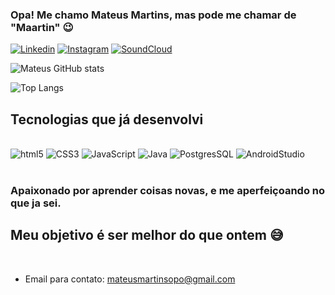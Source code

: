 ### Opa! Me chamo Mateus Martins, mas pode me chamar de "Maartin" 😉

[![Linkedin](https://img.shields.io/badge/LinkedIn-0077B5?style=for-the-badge&logo=linkedin&logoColor=white)](https://www.linkedin.com/in/mateus-martins-da-silva-379008177/)
[![Instagram](https://img.shields.io/badge/Instagram-E4405F?style=for-the-badge&logo=instagram&logoColor=white)](https://www.instagram.com/maartiyn_/)
[![SoundCloud](https://img.shields.io/badge/SoundCloud-FF3300?style=for-the-badge&logo=soundcloud&logoColor=white)](https://on.soundcloud.com/znps5/)

![Mateus GitHub stats](https://github-readme-stats.vercel.app/api?username=MateusMaartinS&show_icons=true&theme=transparent)

![Top Langs](https://github-readme-stats.vercel.app/api/top-langs/?username=anuraghazra&layout=compact)

## Tecnologias que já desenvolvi

<div style="display: inlike_block"><br/>
    <img aling="center" alt="html5" src="https://img.shields.io/badge/HTML5-E34F26?style=for-the-badge&logo=html5&logoColor=white"/>
    <img aling="center" alt="CSS3" src="https://img.shields.io/badge/CSS3-1572B6?style=for-the-badge&logo=css3&logoColor=white" />
    <img aling="center" alt="JavaScript" src="https://img.shields.io/badge/JavaScript-323330?style=for-the-badge&logo=javascript&logoColor=F7DF1E" />
    <img aling="center" alt="Java" src="https://img.shields.io/badge/Java-ED8B00?style=for-the-badge&logo=openjdk&logoColor=white" />
    <img aling="center" alt="PostgresSQL" src="https://img.shields.io/badge/PostgreSQL-316192?style=for-the-badge&logo=postgresql&logoColor=white" />
    <img aling="center" alt="AndroidStudio" src="https://img.shields.io/badge/Android_Studio-3DDC84?style=for-the-badge&logo=android-studio&logoColor=white" />
</div><br/>

### Apaixonado por aprender coisas novas, e me aperfeiçoando no que ja sei. 
## Meu objetivo é ser melhor do que ontem 😅

<br/>

- Email para contato: mateusmartinsopo@gmail.com
